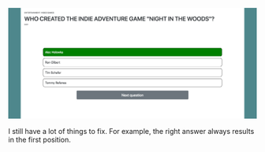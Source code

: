 ![alt text](trivia.png)

I still have a lot of things to fix. For example, the right answer always results in the first position.